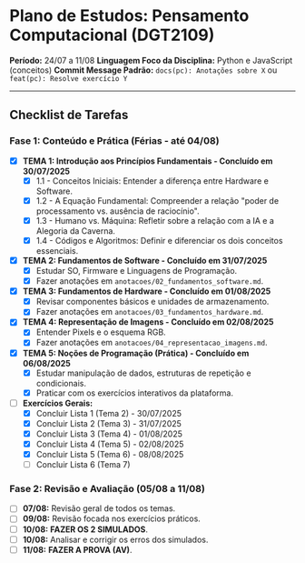 # Plano de Estudos: Pensamento Computacional (DGT2109)

**Período:** 24/07 a 11/08
**Linguagem Foco da Disciplina:** Python e JavaScript (conceitos)
**Commit Message Padrão:** `docs(pc): Anotações sobre X` ou `feat(pc): Resolve exercício Y`

---

## Checklist de Tarefas

### Fase 1: Conteúdo e Prática (Férias - até 04/08)

- [x] **TEMA 1: Introdução aos Princípios Fundamentais - Concluído em 30/07/2025**
  - [x] 1.1 - Conceitos Iniciais: Entender a diferença entre Hardware e Software.
  - [x] 1.2 - A Equação Fundamental: Compreender a relação "poder de processamento vs. ausência de raciocínio".
  - [x] 1.3 - Humano vs. Máquina: Refletir sobre a relação com a IA e a Alegoria da Caverna.
  - [x] 1.4 - Códigos e Algoritmos: Definir e diferenciar os dois conceitos essenciais.

- [x] **TEMA 2: Fundamentos de Software - Concluído em 31/07/2025**
  - [x] Estudar SO, Firmware e Linguagens de Programação.
  - [x] Fazer anotações em `anotacoes/02_fundamentos_software.md`.

- [x] **TEMA 3: Fundamentos de Hardware - Concluído em 01/08/2025**
  - [x] Revisar componentes básicos e unidades de armazenamento.
  - [x] Fazer anotações em `anotacoes/03_fundamentos_hardware.md`.

- [x] **TEMA 4: Representação de Imagens - Concluído em 02/08/2025**
  - [x] Entender Pixels e o esquema RGB.
  - [x] Fazer anotações em `anotacoes/04_representacao_imagens.md`.

- [x] **TEMA 5: Noções de Programação (Prática) - Concluído em 06/08/2025**
  - [x] Estudar manipulação de dados, estruturas de repetição e condicionais.
  - [x] Praticar com os exercícios interativos da plataforma.

- [ ] **Exercícios Gerais:**
  - [x] Concluir Lista 1 (Tema 2) - 30/07/2025
  - [x] Concluir Lista 2 (Tema 3) - 31/07/2025
  - [x] Concluir Lista 3 (Tema 4) - 01/08/2025
  - [x] Concluir Lista 4 (Tema 5) - 02/08/2025
  - [x] Concluir Lista 5 (Tema 6) - 08/08/2025
  - [ ] Concluir Lista 6 (Tema 7)

### Fase 2: Revisão e Avaliação (05/08 a 11/08)
- [ ] **07/08:** Revisão geral de todos os temas.
- [ ] **09/08:** Revisão focada nos exercícios práticos.
- [ ] **10/08:** **FAZER OS 2 SIMULADOS**.
- [ ] **10/08:** Analisar e corrigir os erros dos simulados.
- [ ] **11/08:** **FAZER A PROVA (AV)**.